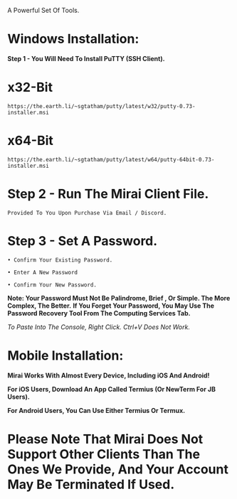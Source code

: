A Powerful Set Of Tools.

# **Windows Installation:**

**Step 1 - You Will Need To Install PuTTY (SSH Client).**

# **x32-Bit**

```
https://the.earth.li/~sgtatham/putty/latest/w32/putty-0.73-installer.msi
```

# **x64-Bit**

```
https://the.earth.li/~sgtatham/putty/latest/w64/putty-64bit-0.73-installer.msi
```

# **Step 2 - Run The Mirai Client File.**

```Provided To You Upon Purchase Via Email / Discord.```

# **Step 3 - Set A Password.**

```
• Confirm Your Existing Password.

• Enter A New Password

• Confirm Your New Password.
```
**Note: Your Password Must Not Be Palindrome, Brief , Or Simple. The More Complex, The Better.**
**If You Forget Your Password, You May Use The Password Recovery Tool From The Computing Services Tab.**


*To Paste Into The Console, Right Click. Ctrl+V Does Not Work.*

# **Mobile Installation:**

**Mirai Works With Almost Every Device, Including iOS And Android!**

**For iOS Users, Download An App Called Termius (Or NewTerm For JB Users).**

**For Android Users, You Can Use Either Termius Or Termux.**

# **Please Note That Mirai Does Not Support Other Clients Than The Ones We Provide, And Your Account May Be Terminated If Used.**
